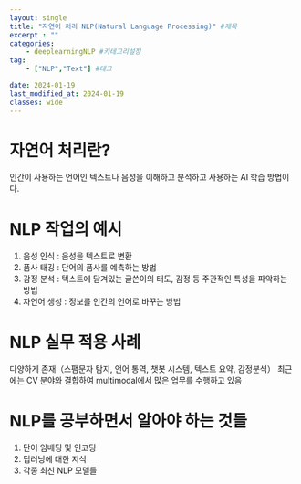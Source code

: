 ```yaml
---
layout: single
title: "자연어 처리 NLP(Natural Language Processing)" #제목
excerpt : ""
categories: 
    - deeplearningNLP #카테고리설정
tag: 
    - ["NLP","Text"] #테그

date: 2024-01-19
last_modified_at: 2024-01-19
classes: wide    
---
```


# 자연어 처리란?
인간이 사용하는 언어인 텍스트나 음성을 이해하고 분석하고 사용하는 AI 학습 방법이다.
 
# NLP 작업의 예시
1. 음성 인식 : 음성을 텍스트로 변환
2. 품사 태깅 : 단어의 품사를 예측하는 방법
3. 감정 분석 : 텍스트에 담겨있는 글쓴이의 태도, 감정 등 주관적인 특성을 파악하는 방법
4. 자연어 생성 : 정보를 인간의 언어로 바꾸는 방법
 
# NLP 실무 적용 사례
다양하게 존재（스팸문자 탐지, 언어 통역, 챗봇 시스템, 텍스트 요약, 감정분석）
최근에는 CV 분야와 결합하여 multimodal에서 많은 업무를 수행하고 있음
 
# NLP를 공부하면서 알아야 하는 것들
1. 단어 임베딩 및 인코딩
2. 딥러닝에 대한 지식
3. 각종 최신 NLP 모델들
